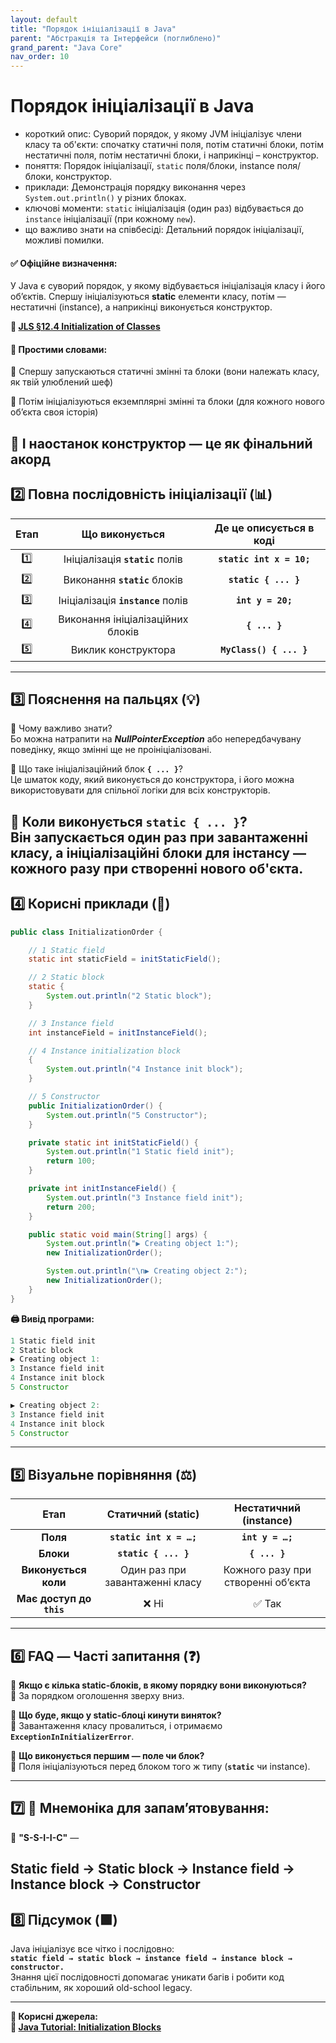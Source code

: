 ```yaml
---
layout: default
title: "Порядок ініціалізації в Java"
parent: "Абстракція та Інтерфейси (поглиблено)"
grand_parent: "Java Core"
nav_order: 10
---
```


# Порядок ініціалізації в Java

*   короткий опис: Суворий порядок, у якому JVM ініціалізує члени класу та об'єкти: спочатку статичні поля, потім статичні блоки, потім нестатичні поля, потім нестатичні блоки, і наприкінці – конструктор.
*   поняття: Порядок ініціалізації, `static` поля/блоки, instance поля/блоки, конструктор.
*   приклади: Демонстрація порядку виконання через `System.out.println()` у різних блоках.
*   ключові моменти: `static` ініціалізація (один раз) відбувається до `instance` ініціалізації (при кожному `new`).
*   що важливо знати на співбесіді: Детальний порядок ініціалізації, можливі помилки.

#### **✅ Офіційне визначення:**

У Java є суворий порядок, у якому відбувається ініціалізація класу і його об’єктів. Спершу ініціалізуються **static** елементи класу, потім — нестатичні (instance), а наприкінці виконується конструктор.

**🔗 [JLS §12.4 Initialization of Classes](https://docs.oracle.com/javase/specs/jls/se17/html/jls-12.html#jls-12.4)**

#### **🧠 Простими словами:**

🔹 Спершу запускаються статичні змінні та блоки (вони належать класу, як твій улюблений шеф)

🔹 Потім ініціалізуються екземплярні змінні та блоки (для кожного нового об’єкта своя історія)

🔹 І наостанок конструктор — це як фінальний акорд
---

## **2️⃣ Повна послідовність ініціалізації (📊)**

| Етап | Що виконується | Де це описується в коді |
| :---: | :---: | :---: |
| 1️⃣ | Ініціалізація **`static`** полів | **`static int x = 10;`** |
| 2️⃣ | Виконання **`static`** блоків | **`static { ... }`** |
| 3️⃣ | Ініціалізація **`instance`** полів | **`int y = 20;`** |
| 4️⃣ | Виконання ініціалізаційних блоків | **`{ ... }`** |
| 5️⃣ | Виклик конструктора | **`MyClass() { ... }`** |

---

## **3️⃣ Пояснення на пальцях (💡)**

🔸 Чому важливо знати?  
Бо можна натрапити на ***NullPointerException*** або непередбачувану поведінку, якщо змінні ще не проініціалізовані.

🔸 Що таке ініціалізаційний блок **`{ ... }`**?  
Це шматок коду, який виконується до конструктора, і його можна використовувати для спільної логіки для всіх конструкторів.

🔸 Коли виконується **`static { ... }`**?  
Він запускається один раз при завантаженні класу, а ініціалізаційні блоки для інстансу — кожного разу при створенні нового об'єкта.
---

## **4️⃣ Корисні приклади (🧪)**

```java
public class InitializationOrder {

    // 1 Static field
    static int staticField = initStaticField();

    // 2 Static block
    static {
        System.out.println("2 Static block");
    }

    // 3 Instance field
    int instanceField = initInstanceField();

    // 4 Instance initialization block
    {
        System.out.println("4 Instance init block");
    }

    // 5 Constructor
    public InitializationOrder() {
        System.out.println("5 Constructor");
    }

    private static int initStaticField() {
        System.out.println("1 Static field init");
        return 100;
    }

    private int initInstanceField() {
        System.out.println("3 Instance field init");
        return 200;
    }

    public static void main(String[] args) {
        System.out.println("▶ Creating object 1:");
        new InitializationOrder();

        System.out.println("\n▶ Creating object 2:");
        new InitializationOrder();
    }
}
```

**🖨 Вивід програми:**


```java
1 Static field init  
2 Static block  
▶ Creating object 1:  
3 Instance field init  
4 Instance init block  
5 Constructor  

▶ Creating object 2:  
3 Instance field init  
4 Instance init block  
5 Constructor 
```

---

## **5️⃣ Візуальне порівняння (⚖️)**

| Етап | Статичний (static) | Нестатичний (instance) |
| :---: | :---: | :---: |
| **Поля** | **`static int x = …;`** | **`int y = …;`** |
| **Блоки** | **`static { ... }`** | **`{ ... }`** |
| **Виконується коли** | Один раз при завантаженні класу | Кожного разу при створенні об’єкта |
| **Має доступ до `this`** | ❌ Ні | ✅ Так |

---

## **6️⃣ FAQ — Часті запитання (❓)**

🔹 **Якщо є кілька static-блоків, в якому порядку вони виконуються?**  
💬 За порядком оголошення зверху вниз.

🔹 **Що буде, якщо у static-блоці кинути виняток?**  
💬 Завантаження класу провалиться, і отримаємо **`ExceptionInInitializerError`**.

🔹 **Що виконується першим — поле чи блок?**  
💬 Поля ініціалізуються перед блоком того ж типу (**`static`** чи instance).

---

## **7️⃣ 🧠 Мнемоніка для запам’ятовування:**

📌 **"S-S-I-I-C"** —

**Static field → Static block → Instance field → Instance block → Constructor**
---

## **8️⃣ Підсумок (🟩)**

Java ініціалізує все чітко і послідовно:  
**`static field → static block → instance field → instance block → constructor.`**  
Знання цієї послідовності допомагає уникати багів і робити код стабільним, як хороший old-school legacy.

---

**📎 Корисні джерела:**  
**🔗 [Java Tutorial: Initialization Blocks](https://docs.oracle.com/javase/tutorial/java/javaOO/initial.html)**